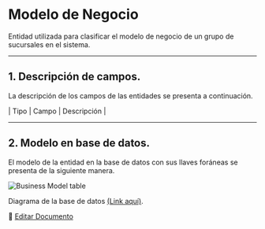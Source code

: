 # Modelo de Negocio

Entidad utilizada para clasificar el modelo de negocio de un grupo de sucursales en el sistema.

---

## 1.   Descripción de campos.

La descripción de los campos de las entidades se presenta a continuación.

| Tipo | Campo | Descripción |

--- 

## 2.  Modelo en base de datos.

El modelo de la entidad en la base de datos con sus llaves foráneas se presenta de la siguiente manera.

![Business Model table](/images/BusinessModelTable.png)

Diagrama de la base de datos [(Link aquí)](https://app.diagrams.net/#G12bfdBfGq1QhoH-HbKd0D5KDiGZxJKMYT).

📝 [Editar Documento](https://github.com/4uRest/documentation)